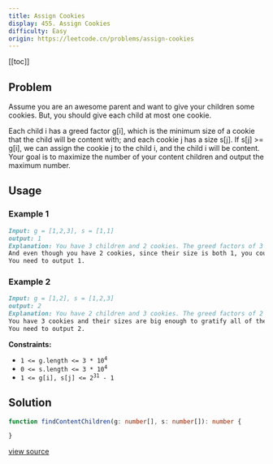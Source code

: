 ```yaml
---
title: Assign Cookies
display: 455. Assign Cookies
difficulty: Easy
origin: https://leetcode.cn/problems/assign-cookies
---
```


[[toc]]

## Problem

Assume you are an awesome parent and want to give your children some cookies. But, you should give each child at most one cookie.

Each child i has a greed factor g[i], which is the minimum size of a cookie that the child will be content with; and each cookie j has a size s[j]. If s[j] &gt;= g[i], we can assign the cookie j to the child i, and the child i will be content. Your goal is to maximize the number of your content children and output the maximum number.

## Usage

### Example 1

```md
Input: g = [1,2,3], s = [1,1]
output: 1
Explanation: You have 3 children and 2 cookies. The greed factors of 3 children are 1, 2, 3.
And even though you have 2 cookies, since their size is both 1, you could only make the child whose greed factor is 1 content.
You need to output 1.
```

### Example 2

```md
Input: g = [1,2], s = [1,2,3]
output: 2
Explanation: You have 2 children and 3 cookies. The greed factors of 2 children are 1, 2.
You have 3 cookies and their sizes are big enough to gratify all of the children,
You need to output 2.
```

**Constraints:**

- <code>1 &lt;= g.length &lt;= 3 * 10<sup>4</sup></code>
- <code>0 &lt;= s.length &lt;= 3 * 10<sup>4</sup></code>
- <code>1 &lt;= g[i], s[j] &lt;= 2<sup>31</sup> - 1</code>

## Solution

```ts
function findContentChildren(g: number[], s: number[]): number {

}
```

[view source](https://leetcode.cn/problems/assign-cookies)
